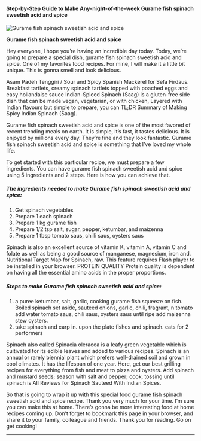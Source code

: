             

#### Step-by-Step Guide to Make Any-night-of-the-week Gurame fish spinach sweetish acid and spice

![Gurame fish spinach sweetish acid and spice](https://img-global.cpcdn.com/recipes/57723266/751x532cq70/gurame-fish-spinach-sweetish-acid-and-spice-recipe-main-photo.jpg)

**Gurame fish spinach sweetish acid and spice**

Hey everyone, I hope you’re having an incredible day today. Today, we’re going to prepare a special dish, gurame fish spinach sweetish acid and spice. One of my favorites food recipes. For mine, I will make it a little bit unique. This is gonna smell and look delicious.

Asam Padeh Tenggiri / Sour and Spicy Spanish Mackerel for Sefa Firdaus. Breakfast tartlets, creamy spinach tartlets topped with poached eggs and easy hollandaise sauce Indian-Spiced Spinach (Saag) is a gluten-free side dish that can be made vegan, vegetarian, or with chicken, Layered with Indian flavours but simple to prepare, you can TL;DR Summary of Making Spicy Indian Spinach (Saag).

Gurame fish spinach sweetish acid and spice is one of the most favored of recent trending meals on earth. It is simple, it’s fast, it tastes delicious. It is enjoyed by millions every day. They’re fine and they look fantastic. Gurame fish spinach sweetish acid and spice is something that I’ve loved my whole life.

To get started with this particular recipe, we must prepare a few ingredients. You can have gurame fish spinach sweetish acid and spice using 5 ingredients and 2 steps. Here is how you can achieve that.

##### The ingredients needed to make Gurame fish spinach sweetish acid and spice:

1.  Get spinach vegetables
2.  Prepare 1 each spinach
3.  Prepare 1 kg gurame fish
4.  Prepare 1/2 tsp salt, sugar, pepper, ketumbar, and maizenna
5.  Prepare 1 tbsp tomato saus, chilli saus, oysters saus

Spinach is also an excellent source of vitamin K, vitamin A, vitamin C and folate as well as being a good source of manganese, magnesium, iron and. Nutritional Target Map for Spinach, raw. This feature requires Flash player to be installed in your browser. PROTEIN QUALITY Protein quality is dependent on having all the essential amino acids in the proper proportions.

##### Steps to make Gurame fish spinach sweetish acid and spice:

1.  a puree ketumbar, salt, garlic, cooking gurame fish squeeze on fish. Boiled spinach set aside, sauteed onions, garlic, chili, fragrant, n tomato add water tomato saus, chili saus, oysters saus until ripe add maizenna stew oysters.
2.  take spinach and carp in. upon the plate fishes and spinach. eats for 2 performers

Spinach also called Spinacia oleracea is a leafy green vegetable which is cultivated for its edible leaves and added to various recipes. Spinach is an annual or rarely biennial plant which prefers well-drained soil and grown in cool climates. It has the lifespan of one year. Here, get our best grilling recipes for everything from fish and meat to pizza and oysters. Add spinach and mustard seeds; season with salt and pepper; cook, tossing until spinach is All Reviews for Spinach Sauteed With Indian Spices.

So that is going to wrap it up with this special food gurame fish spinach sweetish acid and spice recipe. Thank you very much for your time. I’m sure you can make this at home. There’s gonna be more interesting food at home recipes coming up. Don’t forget to bookmark this page in your browser, and share it to your family, colleague and friends. Thank you for reading. Go on get cooking!

* * *